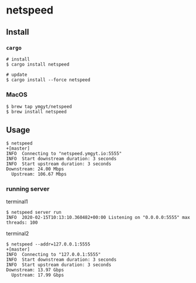 # netspeed

## Install

### `cargo`

```console
# install
$ cargo install netspeed

# update
$ cargo install --force netspeed
```

### MacOS

```console
$ brew tap ymgyt/netspeed
$ brew install netspeed
```


## Usage

```console
$ netspeed                                                                                                                                                     +[master]
INFO  Connecting to "netspeed.ymgyt.io:5555"
INFO  Start downstream duration: 3 seconds
INFO  Start upstream duration: 3 seconds
Downstream: 24.00 Mbps
  Upstream: 106.67 Mbps
```


### running server

terminal1
```console
$ netspeed server run
INFO  2020-02-15T10:13:10.360482+00:00 Listening on "0.0.0.0:5555" max threads: 100
```

terminal2
```console
$ netspeed --addr=127.0.0.1:5555                                                                                                                            +[master]
INFO  Connecting to "127.0.0.1:5555"
INFO  Start downstream duration: 3 seconds
INFO  Start upstream duration: 3 seconds
Downstream: 13.97 Gbps
  Upstream: 17.99 Gbps
```


